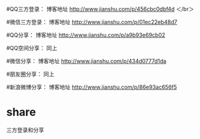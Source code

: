  

#QQ三方登录：
博客地址 http://www.jianshu.com/p/456cbc0dbf4d
＜/br＞  

#微信三方登录：
博客地址 http://www.jianshu.com/p/01ec22eb48d7     

#QQ分享：
博客地址 http://www.jianshu.com/p/a9b93e69cb02        

#QQ空间分享：
同上

#微信分享： 
博客地址 http://www.jianshu.com/p/434d0777d1da

#朋友圈分享：
同上

#新浪微博分享： 
博客地址 http://www.jianshu.com/p/86e93ac656f5

# share
三方登录和分享
